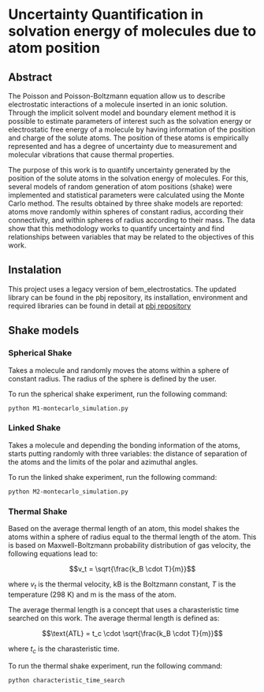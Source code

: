# Uncertainty Quantification in solvation energy of molecules due to atom position

## Abstract

The Poisson and Poisson-Boltzmann equation allow us to describe electrostatic interactions of a molecule inserted in an ionic solution. Through the implicit solvent model and boundary element method it is possible to estimate parameters of interest such as the solvation energy or electrostatic free energy of a molecule by having information of the position and charge of the solute atoms. The position of these atoms is empirically represented and has a degree of uncertainty due to measurement and molecular vibrations that cause thermal properties.

The purpose of this work is to quantify uncertainty generated by the position of the solute atoms in the solvation energy of molecules. For this, several models of random generation of atom positions (shake) were implemented and statistical parameters were calculated using the Monte Carlo method. The results obtained by three shake models are reported: atoms move randomly within spheres of constant radius, according their connectivity, and within spheres of radius according to their mass. The data show that this methodology works to quantify uncertainty and find relationships between variables that may be related to the objectives of this work.

## Instalation
 
This project uses a legacy version of bem_electrostatics. The updated library can be found in the pbj repository, its installation, environment and required libraries can be found in detail at [pbj repository](https://github.com/bem4solvation/pbj/)

## Shake models

### Spherical Shake

Takes a molecule and randomly moves the atoms within a sphere of constant radius. The radius of the sphere is defined by the user.

To run the spherical shake experiment, run the following command:

```python M1-montecarlo_simulation.py```

### Linked Shake

Takes a molecule and depending the bonding information of the atoms, starts putting randomly with three variables: the distance of separation of the atoms and the limits of the polar and azimuthal angles.

To run the linked shake experiment, run the following command:

```python M2-montecarlo_simulation.py```

### Thermal Shake

Based on the average thermal length of an atom, this model shakes the atoms within a sphere of radius equal to the thermal length of the atom. This is based on Maxwell-Boltzmann probability distribution of gas velocity, the following equations lead to:

$$v_t = \sqrt{\frac{k_B \cdot T}{m}}$$

where $v_t$ is the thermal velocity, kB is the Boltzmann constant, $T$ is the temperature (298 K) and m is the mass of the atom.

The average thermal length is a concept that uses a charasteristic time searched on this work. The average thermal length is defined as:

$$\text{ATL} = t_c \cdot \sqrt{\frac{k_B \cdot T}{m}}$$

where $t_c$ is the charasteristic time.

To run the thermal shake experiment, run the following command:

```python characteristic_time_search```
